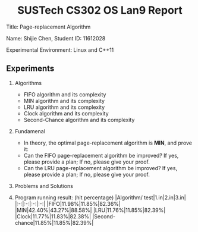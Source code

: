 # <center> SUSTech CS302 OS Lan9 Report </center>

Title: Page-replacement Algorithm

Name: Shijie Chen, Student ID: 11612028

Experimental Environment: Linux and C++11
## Experiments
1. Algorithms
   * FIFO algorithm and its complexity
   * MIN algorithm and its complexity
   * LRU algorithm and its complexity
   * Clock algorithm and its complexity
   * Second-Chance algorithm and its complexity
2. Fundamenal
   * In theory, the optimal page-replacement algorithm is **MIN**, and prove it:
   * Can the FIFO page-replacement algorithm be improved? If yes, please provide a plan; If no, please give your proof.
   * Can the LRU page-replacement algorithm be improved? If yes, please provide a plan; If no, please give your proof.
3. Problems and Solutions
   
4. Program running result: (hit percentage)
   |Algorithm/ test|1.in|2.in|3.in|
   |:-:|:-:|:-:|:-:|
   |FIFO|11.98%|11.85%|82.36%|
   |MIN|42.40%|43.27%|88.58%|
   |LRU|11.76%|11.85%|82.39%|
   |Clock|11.77%|11.83%|82.38%|
   |Second-chance|11.85%|11.85%|82.39%|